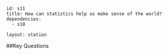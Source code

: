 ````
id: s11
title: How can statistics help us make sense of the world?
dependencies:
  - s10

layout: station
````
##Key Questions